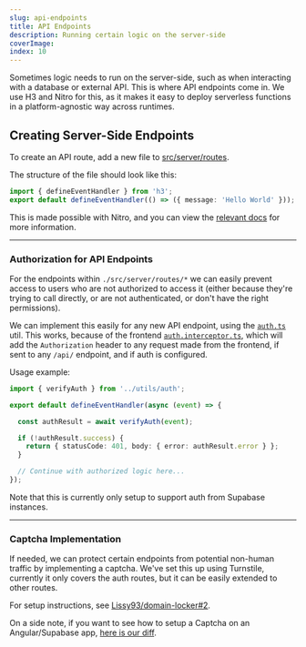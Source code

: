 ```yaml
---
slug: api-endpoints
title: API Endpoints
description: Running certain logic on the server-side
coverImage: 
index: 10
---
```


Sometimes logic needs to run on the server-side, such as when interacting with a database or external API. This is where API endpoints come in. We use H3 and Nitro for this, as it makes it easy to deploy serverless functions in a platform-agnostic way across runtimes.

## Creating Server-Side Endpoints

To create an API route, add a new file to [src/server/routes](https://github.com/Lissy93/domain-locker/tree/main/src/server/routes).

The structure of the file should look like this:

```typescript
import { defineEventHandler } from 'h3';
export default defineEventHandler(() => ({ message: 'Hello World' }));
```

This is made possible with Nitro, and you can view the [relevant docs](https://nitro.build/guide/utils) for more information.

---

### Authorization for API Endpoints

For the endpoints within `./src/server/routes/*` we can easily prevent access to users
who are not authorized to access it (either because they're trying to call directly, or are not authenticated, or don't have the right permissions).

We can implement this easily for any new API endpoint, using the [`auth.ts`](https://github.com/Lissy93/domain-locker/blob/main/src/server/utils/auth.ts) util. This works, because of the frontend [`auth.interceptor.ts`](https://github.com/Lissy93/domain-locker/blob/main/src/app/utils/auth.interceptor.ts), which will add the `Authorization` header to any request made from the frontend, if sent to any `/api/` endpoint, and if auth is configured.

Usage example:

```typescript
import { verifyAuth } from '../utils/auth';

export default defineEventHandler(async (event) => {

  const authResult = await verifyAuth(event);

  if (!authResult.success) {
    return { statusCode: 401, body: { error: authResult.error } };
  }

  // Continue with authorized logic here...
});
```

Note that this is currently only setup to support auth from Supabase instances.

---

### Captcha Implementation

If needed, we can protect certain endpoints from potential non-human traffic by implementing a captcha.
We've set this up using Turnstile, currently it only covers the auth routes, but it can be easily extended to other routes.

For setup instructions, see [Lissy93/domain-locker#2](https://github.com/Lissy93/domain-locker/pull/2).

On a side note, if you want to see how to setup a Captcha on an Angular/Supabase app,
[here is our diff](https://github.com/Lissy93/domain-locker/commit/c60d19994b2743ef6958f328033d23b5975946f2).

